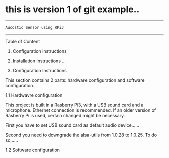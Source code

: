 # this is version 1 of git example..

------------------------------------------
	Aucostic Sensor using RPi3
------------------------------------------

Table of Content
1. Configuration Instructions
2. Installation Instructions
...


1. Configuration Instructions

This section contains 2 parts: hardware configuration and software configuration.

1.1 Hardwavre configuration

This project is built in a Rasberry Pi3, with a USB sound card and a microphone.
Ethernet connection is recommended. If an older version of Rasberry Pi is used, 
certain changed might be necessary.

First you have to set USB sound card as default audio device......

Second you need to downgrade the alsa-utils from 1.0.28 to 1.0.25. To do so,.....

1.2 Software configuration



